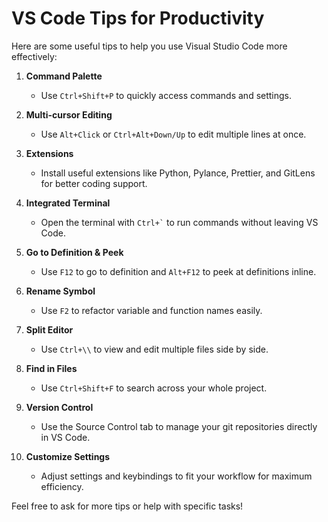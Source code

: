 # VS Code Tips for Productivity

Here are some useful tips to help you use Visual Studio Code more effectively:

1. **Command Palette**
   - Use `Ctrl+Shift+P` to quickly access commands and settings.

2. **Multi-cursor Editing**
   - Use `Alt+Click` or `Ctrl+Alt+Down/Up` to edit multiple lines at once.

3. **Extensions**
   - Install useful extensions like Python, Pylance, Prettier, and GitLens for better coding support.

4. **Integrated Terminal**
   - Open the terminal with `` Ctrl+` `` to run commands without leaving VS Code.

5. **Go to Definition & Peek**
   - Use `F12` to go to definition and `Alt+F12` to peek at definitions inline.

6. **Rename Symbol**
   - Use `F2` to refactor variable and function names easily.

7. **Split Editor**
   - Use `Ctrl+\\` to view and edit multiple files side by side.

8. **Find in Files**
   - Use `Ctrl+Shift+F` to search across your whole project.

9. **Version Control**
   - Use the Source Control tab to manage your git repositories directly in VS Code.

10. **Customize Settings**
    - Adjust settings and keybindings to fit your workflow for maximum efficiency.

Feel free to ask for more tips or help with specific tasks!
